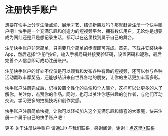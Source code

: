# 注册快手账户

想要在快手上分享生活点滴、展示才艺、结识新朋友吗？那就赶紧注册一个快手账户吧！快手是一个充满乐趣和创造力的短视频平台，拥有数亿用户，无论你是想要成为网红还是只是想记录生活，都可以在这里找到属于自己的舞台。

注册快手账户非常简单，只需要几个简单的步骤即可完成。首先，下载并安装快手App，然后选择“注册”按钮，输入手机号码并接受验证码，设置密码和昵称，最后完善个人信息即可成功注册账户。

注册快手账户的好处不仅仅是可以观看和发布各种有趣的短视频，还可以参与各种活动赢取丰厚奖品，还能够结识来自世界各地的朋友，让你的生活更加丰富多彩。

快手账户注册完成后，记得设置个性化的头像和个人简介，这样可以让更多的人了解你，关注你，点赞你的作品。同时，也可以关注你感兴趣的创作者，与他们互动交流，学习更多的拍摄技巧和创作灵感。

快手账户注册简单快捷，让你可以轻松加入这个充满乐趣和惊喜的大家庭，快来注册一个属于自己的快手账户吧！

更多 关于注册快手账户 请通过✈与我们联系，感谢阅读，谢谢！[点这里✈联系](https://c.k02.cc)